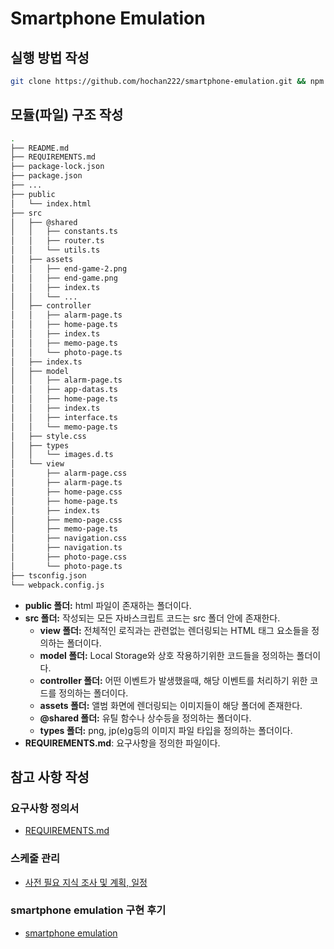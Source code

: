 # Smartphone Emulation

## 실행 방법 작성

```bash
git clone https://github.com/hochan222/smartphone-emulation.git && npm install && npm start
```

## 모듈(파일) 구조 작성

```bash
.
├── README.md
├── REQUIREMENTS.md
├── package-lock.json
├── package.json
├── ...
├── public
│   └── index.html
├── src
│   ├── @shared
│   │   ├── constants.ts
│   │   ├── router.ts
│   │   └── utils.ts
│   ├── assets
│   │   ├── end-game-2.png
│   │   ├── end-game.png
│   │   ├── index.ts
│   │   └── ...
│   ├── controller
│   │   ├── alarm-page.ts
│   │   ├── home-page.ts
│   │   ├── index.ts
│   │   ├── memo-page.ts
│   │   └── photo-page.ts
│   ├── index.ts
│   ├── model
│   │   ├── alarm-page.ts
│   │   ├── app-datas.ts
│   │   ├── home-page.ts
│   │   ├── index.ts
│   │   ├── interface.ts
│   │   └── memo-page.ts
│   ├── style.css
│   ├── types
│   │   └── images.d.ts
│   └── view
│       ├── alarm-page.css
│       ├── alarm-page.ts
│       ├── home-page.css
│       ├── home-page.ts
│       ├── index.ts
│       ├── memo-page.css
│       ├── memo-page.ts
│       ├── navigation.css
│       ├── navigation.ts
│       ├── photo-page.css
│       └── photo-page.ts
├── tsconfig.json
└── webpack.config.js
```

- **public 폴더:** html 파일이 존재하는 폴더이다.
- **src 폴더:** 작성되는 모든 자바스크립트 코드는 src 폴더 안에 존재한다.
  - **view 폴더:** 전체적인 로직과는 관련없는 렌더링되는 HTML 태그 요소들을 정의하는 폴더이다.
  - **model 폴더:** Local Storage와 상호 작용하기위한 코드들을 정의하는 폴더이다.
  - **controller 폴더:** 어떤 이벤트가 발생했을때, 해당 이벤트를 처리하기 위한 코드를 정의하는 폴더이다.
  - **assets 폴더:** 앨범 화면에 렌더링되는 이미지들이 해당 폴더에 존재한다.
  - **@shared 폴더:** 유틸 함수나 상수등을 정의하는 폴더이다.
  - **types 폴더:** png, jp(e)g등의 이미지 파일 타입을 정의하는 폴더이다.
- **REQUIREMENTS.md**: 요구사항을 정의한 파일이다.

## 참고 사항 작성

### 요구사항 정의서

- [REQUIREMENTS.md](https://github.com/hochan222/smartphone-emulation/blob/master/REQUIREMENTS.md)

### 스케줄 관리

- [사전 필요 지식 조사 및 계획, 일정](https://github.com/hochan222/smartphone-emulation/issues/1)

### smartphone emulation 구현 후기

- [smartphone emulation](https://egas.tistory.com/128)
